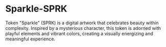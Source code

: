 # Sparkle-SPRK
Token "Sparkle" (SPRK) is a digital artwork that celebrates beauty within complexity. Inspired by a mysterious character, this token is adorned with playful elements and vibrant colors, creating a visually energizing and meaningful experience.  
